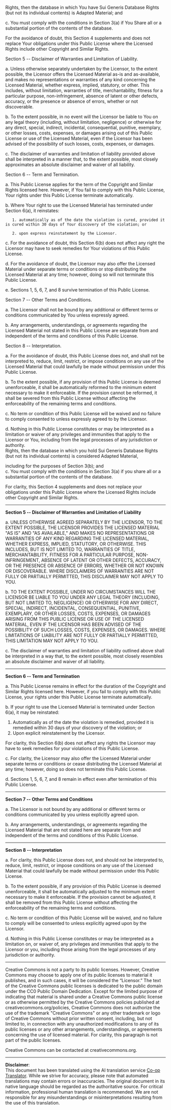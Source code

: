 <!--
CO_OP_TRANSLATOR_METADATA:
{
  "original_hash": "fba3b94d88bfb9b81369b869a1e9a20f",
  "translation_date": "2025-09-06T10:58:18+00:00",
  "source_file": "sketchnotes/LICENSE.md",
  "language_code": "en"
}
-->
Rights, then the database in which You have Sui Generis Database Rights (but not its individual contents) is Adapted Material; and  

  c. You must comply with the conditions in Section 3(a) if You Share all or a substantial portion of the contents of the database.  

For the avoidance of doubt, this Section 4 supplements and does not replace Your obligations under this Public License where the Licensed Rights include other Copyright and Similar Rights.  


Section 5 -- Disclaimer of Warranties and Limitation of Liability.  

  a. Unless otherwise separately undertaken by the Licensor, to the extent possible, the Licensor offers the Licensed Material as-is and as-available, and makes no representations or warranties of any kind concerning the Licensed Material, whether express, implied, statutory, or other. This includes, without limitation, warranties of title, merchantability, fitness for a particular purpose, non-infringement, absence of latent or other defects, accuracy, or the presence or absence of errors, whether or not discoverable.  

  b. To the extent possible, in no event will the Licensor be liable to You on any legal theory (including, without limitation, negligence) or otherwise for any direct, special, indirect, incidental, consequential, punitive, exemplary, or other losses, costs, expenses, or damages arising out of this Public License or use of the Licensed Material, even if the Licensor has been advised of the possibility of such losses, costs, expenses, or damages.  

  c. The disclaimer of warranties and limitation of liability provided above shall be interpreted in a manner that, to the extent possible, most closely approximates an absolute disclaimer and waiver of all liability.  


Section 6 -- Term and Termination.  

  a. This Public License applies for the term of the Copyright and Similar Rights licensed here. However, if You fail to comply with this Public License, Your rights under this Public License terminate automatically.  

  b. Where Your right to use the Licensed Material has terminated under Section 6(a), it reinstates:  

       1. automatically as of the date the violation is cured, provided it is cured within 30 days of Your discovery of the violation; or  

       2. upon express reinstatement by the Licensor.  

  c. For the avoidance of doubt, this Section 6(b) does not affect any right the Licensor may have to seek remedies for Your violations of this Public License.  

  d. For the avoidance of doubt, the Licensor may also offer the Licensed Material under separate terms or conditions or stop distributing the Licensed Material at any time; however, doing so will not terminate this Public License.  

  e. Sections 1, 5, 6, 7, and 8 survive termination of this Public License.  


Section 7 -- Other Terms and Conditions.  

  a. The Licensor shall not be bound by any additional or different terms or conditions communicated by You unless expressly agreed.  

  b. Any arrangements, understandings, or agreements regarding the Licensed Material not stated in this Public License are separate from and independent of the terms and conditions of this Public License.  


Section 8 -- Interpretation.  

  a. For the avoidance of doubt, this Public License does not, and shall not be interpreted to, reduce, limit, restrict, or impose conditions on any use of the Licensed Material that could lawfully be made without permission under this Public License.  

  b. To the extent possible, if any provision of this Public License is deemed unenforceable, it shall be automatically reformed to the minimum extent necessary to make it enforceable. If the provision cannot be reformed, it shall be severed from this Public License without affecting the enforceability of the remaining terms and conditions.  

  c. No term or condition of this Public License will be waived and no failure to comply consented to unless expressly agreed to by the Licensor.  

  d. Nothing in this Public License constitutes or may be interpreted as a limitation or waiver of any privileges and immunities that apply to the Licensor or You, including from the legal processes of any jurisdiction or authority.  
Rights, then the database in which you hold Sui Generis Database Rights (but not its individual contents) is considered Adapted Material,

including for the purposes of Section 3(b); and  
c. You must comply with the conditions in Section 3(a) if you share all or a substantial portion of the contents of the database.

For clarity, this Section 4 supplements and does not replace your obligations under this Public License where the Licensed Rights include other Copyright and Similar Rights.

---

**Section 5 -- Disclaimer of Warranties and Limitation of Liability**

a. UNLESS OTHERWISE AGREED SEPARATELY BY THE LICENSOR, TO THE EXTENT POSSIBLE, THE LICENSOR PROVIDES THE LICENSED MATERIAL "AS IS" AND "AS AVAILABLE," AND MAKES NO REPRESENTATIONS OR WARRANTIES OF ANY KIND REGARDING THE LICENSED MATERIAL, WHETHER EXPRESS, IMPLIED, STATUTORY, OR OTHERWISE. THIS INCLUDES, BUT IS NOT LIMITED TO, WARRANTIES OF TITLE, MERCHANTABILITY, FITNESS FOR A PARTICULAR PURPOSE, NON-INFRINGEMENT, ABSENCE OF LATENT OR OTHER DEFECTS, ACCURACY, OR THE PRESENCE OR ABSENCE OF ERRORS, WHETHER OR NOT KNOWN OR DISCOVERABLE. WHERE DISCLAIMERS OF WARRANTIES ARE NOT FULLY OR PARTIALLY PERMITTED, THIS DISCLAIMER MAY NOT APPLY TO YOU.

b. TO THE EXTENT POSSIBLE, UNDER NO CIRCUMSTANCES WILL THE LICENSOR BE LIABLE TO YOU UNDER ANY LEGAL THEORY (INCLUDING, BUT NOT LIMITED TO, NEGLIGENCE) OR OTHERWISE FOR ANY DIRECT, SPECIAL, INDIRECT, INCIDENTAL, CONSEQUENTIAL, PUNITIVE, EXEMPLARY, OR OTHER LOSSES, COSTS, EXPENSES, OR DAMAGES ARISING FROM THIS PUBLIC LICENSE OR USE OF THE LICENSED MATERIAL, EVEN IF THE LICENSOR HAS BEEN ADVISED OF THE POSSIBILITY OF SUCH LOSSES, COSTS, EXPENSES, OR DAMAGES. WHERE LIMITATIONS OF LIABILITY ARE NOT FULLY OR PARTIALLY PERMITTED, THIS LIMITATION MAY NOT APPLY TO YOU.

c. The disclaimer of warranties and limitation of liability outlined above shall be interpreted in a way that, to the extent possible, most closely resembles an absolute disclaimer and waiver of all liability.

---

**Section 6 -- Term and Termination**

a. This Public License remains in effect for the duration of the Copyright and Similar Rights licensed here. However, if you fail to comply with this Public License, your rights under this Public License terminate automatically.

b. If your right to use the Licensed Material is terminated under Section 6(a), it may be reinstated:

1. Automatically as of the date the violation is remedied, provided it is remedied within 30 days of your discovery of the violation; or  
2. Upon explicit reinstatement by the Licensor.

For clarity, this Section 6(b) does not affect any rights the Licensor may have to seek remedies for your violations of this Public License.

c. For clarity, the Licensor may also offer the Licensed Material under separate terms or conditions or cease distributing the Licensed Material at any time; however, doing so does not terminate this Public License.

d. Sections 1, 5, 6, 7, and 8 remain in effect even after termination of this Public License.

---

**Section 7 -- Other Terms and Conditions**

a. The Licensor is not bound by any additional or different terms or conditions communicated by you unless explicitly agreed upon.

b. Any arrangements, understandings, or agreements regarding the Licensed Material that are not stated here are separate from and independent of the terms and conditions of this Public License.

---

**Section 8 -- Interpretation**

a. For clarity, this Public License does not, and should not be interpreted to, reduce, limit, restrict, or impose conditions on any use of the Licensed Material that could lawfully be made without permission under this Public License.

b. To the extent possible, if any provision of this Public License is deemed unenforceable, it shall be automatically adjusted to the minimum extent necessary to make it enforceable. If the provision cannot be adjusted, it shall be removed from this Public License without affecting the enforceability of the remaining terms and conditions.

c. No term or condition of this Public License will be waived, and no failure to comply will be consented to unless explicitly agreed upon by the Licensor.

d. Nothing in this Public License constitutes or may be interpreted as a limitation on, or waiver of, any privileges and immunities that apply to the Licensor or you, including those arising from the legal processes of any jurisdiction or authority.

---

Creative Commons is not a party to its public licenses. However, Creative Commons may choose to apply one of its public licenses to material it publishes, and in such cases, it will be considered the “Licensor.” The text of the Creative Commons public licenses is dedicated to the public domain under the CC0 Public Domain Dedication. Except for the limited purpose of indicating that material is shared under a Creative Commons public license or as otherwise permitted by the Creative Commons policies published at creativecommons.org/policies, Creative Commons does not authorize the use of the trademark "Creative Commons" or any other trademark or logo of Creative Commons without prior written consent, including, but not limited to, in connection with any unauthorized modifications to any of its public licenses or any other arrangements, understandings, or agreements concerning the use of licensed material. For clarity, this paragraph is not part of the public licenses.

Creative Commons can be contacted at creativecommons.org.

---

**Disclaimer**:  
This document has been translated using the AI translation service [Co-op Translator](https://github.com/Azure/co-op-translator). While we strive for accuracy, please note that automated translations may contain errors or inaccuracies. The original document in its native language should be regarded as the authoritative source. For critical information, professional human translation is recommended. We are not responsible for any misunderstandings or misinterpretations resulting from the use of this translation.